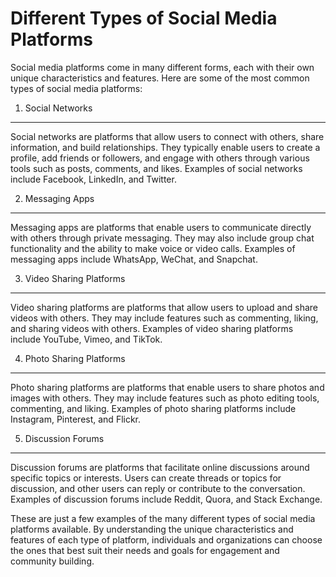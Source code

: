 Different Types of Social Media Platforms
============================================================================

Social media platforms come in many different forms, each with their own unique characteristics and features. Here are some of the most common types of social media platforms:

1. Social Networks
------------------

Social networks are platforms that allow users to connect with others, share information, and build relationships. They typically enable users to create a profile, add friends or followers, and engage with others through various tools such as posts, comments, and likes. Examples of social networks include Facebook, LinkedIn, and Twitter.

2. Messaging Apps
-----------------

Messaging apps are platforms that enable users to communicate directly with others through private messaging. They may also include group chat functionality and the ability to make voice or video calls. Examples of messaging apps include WhatsApp, WeChat, and Snapchat.

3. Video Sharing Platforms
--------------------------

Video sharing platforms are platforms that allow users to upload and share videos with others. They may include features such as commenting, liking, and sharing videos with others. Examples of video sharing platforms include YouTube, Vimeo, and TikTok.

4. Photo Sharing Platforms
--------------------------

Photo sharing platforms are platforms that enable users to share photos and images with others. They may include features such as photo editing tools, commenting, and liking. Examples of photo sharing platforms include Instagram, Pinterest, and Flickr.

5. Discussion Forums
--------------------

Discussion forums are platforms that facilitate online discussions around specific topics or interests. Users can create threads or topics for discussion, and other users can reply or contribute to the conversation. Examples of discussion forums include Reddit, Quora, and Stack Exchange.

These are just a few examples of the many different types of social media platforms available. By understanding the unique characteristics and features of each type of platform, individuals and organizations can choose the ones that best suit their needs and goals for engagement and community building.
